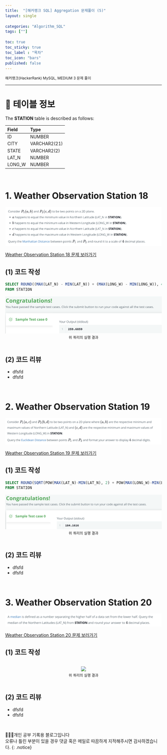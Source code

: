```yaml
---
title:  "[해커랭크 SQL] Aggregation 문제풀이 (5)"
layout: single

categories: "Algorithm_SQL"
tags: [""]

toc: true
toc_sticky: true
toc_label : "목차"
toc_icon: "bars"
published: false
---
```


<small>해커랭크(HackerRank) MySQL, MEDIUM 3 문제 풀이</small>

***

# 📍 테이블 정보
The **STATION** table is described as follows:

| Field | Type |
|:-------|:-----|
| ID | NUMBER |
| CITY | VARCHAR2(21) |
| STATE | VARCHAR2(2) |
| LAT_N | NUMBER |
| LONG_W | NUMBER |

<br>

# 1. Weather Observation Station 18

<div style="text-align : center;">
<img src="/assets/images/algorithm/hackerrank_15_1.png">
</div>

[Weather Observation Station 18 문제 보러가기](https://www.hackerrank.com/challenges/weather-observation-station-18/problem?isFullScreen=true)

## (1) 코드 작성
```sql
SELECT ROUND((MAX(LAT_N) - MIN(LAT_N)) + (MAX(LONG_W) - MIN(LONG_W)), 4)
FROM STATION
```

<div style="text-align : center;">
<img src="/assets/images/algorithm/hackerrank_15_2.png">
</div>
<center><small>위 쿼리의 실행 결과</small></center>

<br>

## (2) 코드 리뷰
- dfsfd
- dfsfd

<br>

# 2. Weather Observation Station 19

<div style="text-align : center;">
<img src="/assets/images/algorithm/hackerrank_15_3.png">
</div>

[Weather Observation Station 19 문제 보러가기](https://www.hackerrank.com/challenges/weather-observation-station-19/problem?isFullScreen=true)

## (1) 코드 작성
```sql
SELECT ROUND(SQRT(POW(MAX(LAT_N)-MIN(LAT_N), 2) + POW(MAX(LONG_W)-MIN(LONG_W), 2)), 4)
FROM STATION
```

<div style="text-align : center;">
<img src="/assets/images/algorithm/hackerrank_15_4.png">
</div>
<center><small>위 쿼리의 실행 결과</small></center>

<br>

## (2) 코드 리뷰
- dfsfd
- dfsfd

<br>

# 3. Weather Observation Station 20

<div style="text-align : center;">
<img src="/assets/images/algorithm/hackerrank_15_5.png">
</div>

[Weather Observation Station 20 문제 보러가기](https://www.hackerrank.com/challenges/weather-observation-station-20/problem?isFullScreen=true)

## (1) 코드 작성
```sql

```

<div style="text-align : center;">
<img src="/assets/images/algorithm/hackerrank_15_6.png">
</div>
<center><small>위 쿼리의 실행 결과</small></center>

<br>

## (2) 코드 리뷰
- dfsfd
- dfsfd

<br>

👩🏻‍💻개인 공부 기록용 블로그입니다
<br>오류나 틀린 부분이 있을 경우 댓글 혹은 메일로 따끔하게 지적해주시면 감사하겠습니다.
{: .notice}